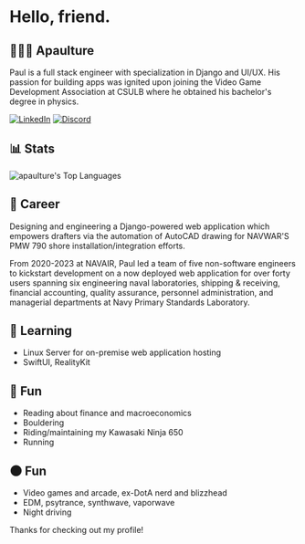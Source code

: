 # Hello, friend.

## 🧑🏼‍💻 Apaulture
Paul is a full stack engineer with specialization in Django and UI/UX. His passion for building apps was ignited upon joining the Video Game Development Association at CSULB where he obtained his bachelor's degree in physics.

[![LinkedIn](https://img.shields.io/badge/linkedin-%230077B5.svg?style=for-the-badge&logo=linkedin&logoColor=white)](https://www.linkedin.com/in/apaulture)
[![Discord](https://img.shields.io/badge/Discord-%235865F2.svg?style=for-the-badge&logo=discord&logoColor=white)]()

## 📊 Stats
![apaulture's Top Languages](https://github-readme-stats.vercel.app/api/top-langs/?username=apaulture&theme=dark&show_icons=true&hide_border=false&layout=compact)

## 🎒 Career
Designing and engineering a Django-powered web application which empowers drafters via the automation of AutoCAD drawing for NAVWAR'S PMW 790 shore installation/integration efforts.

From 2020-2023 at NAVAIR, Paul led a team of five non-software engineers to kickstart development on a now deployed web application for over forty users spanning six engineering naval laboratories, shipping & receiving, financial accounting, quality assurance, personnel administration, and managerial departments at Navy Primary Standards Laboratory.

## 🍎 Learning
- Linux Server for on-premise web application hosting
- SwiftUI, RealityKit

## 🔆 Fun

- Reading about finance and macroeconomics
- Bouldering
- Riding/maintaining my Kawasaki Ninja 650
- Running

## 🌑 Fun
- Video games and arcade, ex-DotA nerd and blizzhead
- EDM, psytrance, synthwave, vaporwave
- Night driving

Thanks for checking out my profile!
